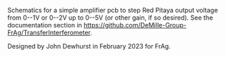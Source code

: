 Schematics for a simple amplifier pcb to step Red Pitaya output voltage from 0--1V or 0--2V up to 0--5V (or other gain, if so desired). See the documentation section in https://github.com/DeMille-Group-FrAg/TransferInterferometer.

Designed by John Dewhurst in February 2023 for FrAg.
